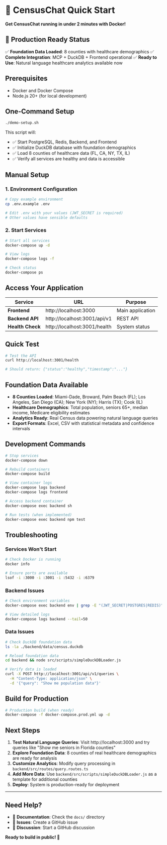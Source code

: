 # 🚀 CensusChat Quick Start

**Get CensusChat running in under 2 minutes with Docker!**

## 🎉 Production Ready Status

✅ **Foundation Data Loaded**: 8 counties with healthcare demographics
✅ **Complete Integration**: MCP + DuckDB + Frontend operational
✅ **Ready to Use**: Natural language healthcare analytics available now

## Prerequisites

- Docker and Docker Compose
- Node.js 20+ (for local development)

## One-Command Setup

```bash
./demo-setup.sh
```

This script will:
- ✅ Start PostgreSQL, Redis, Backend, and Frontend
- ✅ Initialize DuckDB database with foundation demographics
- ✅ Load 8 counties of healthcare data (FL, CA, NY, TX, IL)
- ✅ Verify all services are healthy and data is accessible

## Manual Setup

### 1. Environment Configuration

```bash
# Copy example environment
cp .env.example .env

# Edit .env with your values (JWT_SECRET is required)
# Other values have sensible defaults
```

### 2. Start Services

```bash
# Start all services
docker-compose up -d

# View logs
docker-compose logs -f

# Check status
docker-compose ps
```

## Access Your Application

| Service | URL | Purpose |
|---------|-----|---------|
| **Frontend** | http://localhost:3000 | Main application |
| **Backend API** | http://localhost:3001/api/v1 | REST API |
| **Health Check** | http://localhost:3001/health | System status |

## Quick Test

```bash
# Test the API
curl http://localhost:3001/health

# Should return: {"status":"healthy","timestamp":"..."}
```

## Foundation Data Available

- **8 Counties Loaded**: Miami-Dade, Broward, Palm Beach (FL); Los Angeles, San Diego (CA); New York (NY); Harris (TX); Cook (IL)
- **Healthcare Demographics**: Total population, seniors 65+, median income, Medicare eligibility estimates
- **Analytics Ready**: Real Census data powering natural language queries
- **Export Formats**: Excel, CSV with statistical metadata and confidence intervals

## Development Commands

```bash
# Stop services
docker-compose down

# Rebuild containers
docker-compose build

# View container logs
docker-compose logs backend
docker-compose logs frontend

# Access backend container
docker-compose exec backend sh

# Run tests (when implemented)
docker-compose exec backend npm test
```

## Troubleshooting

### Services Won't Start
```bash
# Check Docker is running
docker info

# Ensure ports are available
lsof -i :3000 -i :3001 -i :5432 -i :6379
```

### Backend Issues
```bash
# Check environment variables
docker-compose exec backend env | grep -E "(JWT_SECRET|POSTGRES|REDIS)"

# View detailed logs
docker-compose logs backend --tail=50
```

### Data Issues
```bash
# Check DuckDB foundation data
ls -la ./backend/data/census.duckdb

# Reload foundation data
cd backend && node src/scripts/simpleDuckDBLoader.js

# Verify data is loaded
curl -X POST http://localhost:3001/api/v1/queries \
  -H "Content-Type: application/json" \
  -d '{"query": "Show me population data"}'
```

## Build for Production

```bash
# Production build (when ready)
docker-compose -f docker-compose.prod.yml up -d
```

## Next Steps

1. **Test Natural Language Queries**: Visit http://localhost:3000 and try queries like "Show me seniors in Florida counties"
2. **Explore Foundation Data**: 8 counties of real healthcare demographics are ready for analysis
3. **Customize Analytics**: Modify query processing in `backend/src/routes/query.routes.ts`
4. **Add More Data**: Use `backend/src/scripts/simpleDuckDBLoader.js` as a template for additional counties
5. **Deploy**: System is production-ready for deployment

---

## Need Help?

- 📖 **Documentation**: Check the `docs/` directory
- 🐛 **Issues**: Create a GitHub issue
- 💬 **Discussion**: Start a GitHub discussion

**Ready to build in public! 🚀**